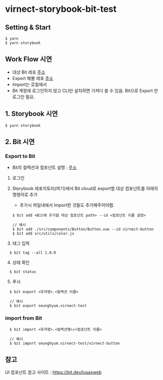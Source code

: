 # virnect-storybook-bit-test

## Setting & Start

```
$ yarn
$ yarn storybook
```

## Work Flow 시연

- 대상 Bit 레포 [주소](https://bit.dev/seunghyum/virnect-test)
- Export 해볼 레포 [주소](https://github.com/Seunghyum/virnect-storybook-bit-test)
- Import는 로컬에서
- Bit 계정에 로그인하지 않고 CLI만 설치하면 가져다 쓸 수 있음. Bit으로 Export 만 로그인 필요.

## 1. Storybook 시연

```
$ yarn storybook
```

## 2. Bit 시연

### Export to Bit

- Bit의 컬렉션과 컴포넌트 설명 : [주소](https://bit.dev/seunghyum/virnect-test)

1. 로그인
2. Storybook 레포지토리(여기)에서 Bit cloud로 export할 대상 컴포넌트를 아래의 명령어로 추가
   - 추가시 파일내에서 Import한 것들도 추가해주어야함.
    ```
    $ bit add <Bit에 추가할 대상 컴포넌트 path> --id <컴포넌트 이름 설정>

    // 예시
    $ bit add ./src/components/Button/Button.vue --id virnect-button
    $ bit add src/utils/color.js
    ```

3. 태그 입력 
```
  $ bit tag --all 1.0.0
```
4. 상태 확인
```
  $ bit status
```
5. 푸시
```
  $ bit export <유저명>.<컬렉션 이름>

  // 예시
  $ bit export seunghyum.virnect-test
```

### import from Bit

```
  $ bit import <유저명>.<컬렉션명>/<컴포넌트 이름>

  // 예시
  $ bit import seunghyum.virnect-test/virnect-button
```
## 참고

UI 컴포넌트 참고 사이트 : https://bit.dev/lusaxweb
